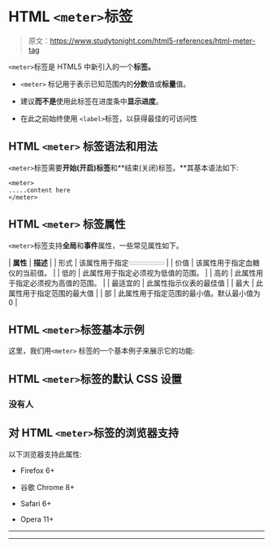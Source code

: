# HTML `<meter>`标签

> 原文：<https://www.studytonight.com/html5-references/html-meter-tag>

`<meter>`标签是 HTML5 中新引入的一个**标签。**

*   `<meter>` 标记用于表示已知范围内的**分数**值或**标量**值。

*   建议**而不是**使用此标签在进度条中**显示进度**。

*   在此之前始终使用 `<label>`标签，以获得最佳的可访问性

## HTML `<meter>` 标签语法和用法

`<meter>`标签需要**开始(开启)标签**和**结束(关闭)标签。**其基本语法如下:

```
<meter>
.....content here
</meter>
```

## HTML `<meter>` 标签属性

`<meter>`标签支持**全局**和**事件**属性，一些常见属性如下。

| **属性** | **描述** |
| 形式 | 该属性用于指定<meter>标签所属的表单</meter> |
| 价值 | 该属性用于指定血糖仪的当前值。 |
| 低的 | 此属性用于指定必须视为低值的范围。 |
| 高的 | 此属性用于指定必须视为高值的范围。 |
| 最适宜的 | 此属性指示仪表的最佳值 |
| 最大 | 此属性用于指定范围的最大值 |
| 部 | 此属性用于指定范围的最小值。默认最小值为 0 |

## HTML `<meter>`标签基本示例

这里，我们用`<meter>` 标签的一个基本例子来展示它的功能:

## HTML `<meter>`标签的默认 CSS 设置

### 没有人

## 对 HTML `<meter>`标签的浏览器支持

以下浏览器支持此属性:

*   Firefox 6+

*   谷歌 Chrome 8+

*   Safari 6+

*   Opera 11+

* * *

* * *